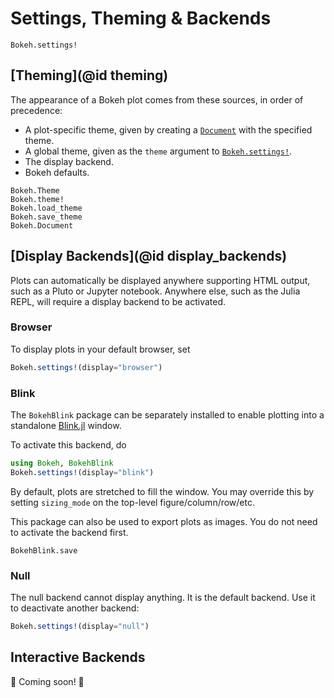 # Settings, Theming & Backends

```@docs
Bokeh.settings!
```

## [Theming](@id theming)

The appearance of a Bokeh plot comes from these sources, in order of precedence:
- A plot-specific theme, given by creating a [`Document`](@ref) with the specified theme.
- A global theme, given as the `theme` argument to [`Bokeh.settings!`](@ref).
- The display backend.
- Bokeh defaults.

```@docs
Bokeh.Theme
Bokeh.theme!
Bokeh.load_theme
Bokeh.save_theme
Bokeh.Document
```

## [Display Backends](@id display_backends)

Plots can automatically be displayed anywhere supporting HTML output, such as a Pluto or
Jupyter notebook. Anywhere else, such as the Julia REPL, will require a display backend to
be activated.

### Browser

To display plots in your default browser, set
```julia
Bokeh.settings!(display="browser")
```

### Blink

The `BokehBlink` package can be separately installed to enable plotting into a standalone
[Blink.jl](https://github.com/JuliaGizmos/Blink.jl) window.

To activate this backend, do
```julia
using Bokeh, BokehBlink
Bokeh.settings!(display="blink")
```

By default, plots are stretched to fill the window. You may override this by setting
`sizing_mode` on the top-level figure/column/row/etc.

This package can also be used to export plots as images. You do not need to activate the
backend first.

```@docs
BokehBlink.save
```

### Null

The null backend cannot display anything. It is the default backend. Use it to deactivate
another backend:
```julia
Bokeh.settings!(display="null")
```

## Interactive Backends

🚧 Coming soon! 🚧
